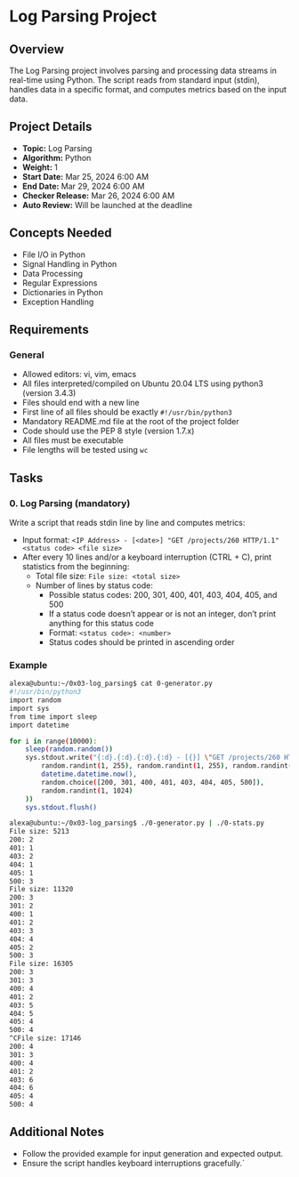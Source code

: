 # Log Parsing Project

## Overview

The Log Parsing project involves parsing and processing data streams in real-time using Python. The script reads from standard input (stdin), handles data in a specific format, and computes metrics based on the input data.

## Project Details

- **Topic:** Log Parsing
- **Algorithm:** Python
- **Weight:** 1
- **Start Date:** Mar 25, 2024 6:00 AM
- **End Date:** Mar 29, 2024 6:00 AM
- **Checker Release:** Mar 26, 2024 6:00 AM
- **Auto Review:** Will be launched at the deadline

## Concepts Needed

- File I/O in Python
- Signal Handling in Python
- Data Processing
- Regular Expressions
- Dictionaries in Python
- Exception Handling

## Requirements

### General

- Allowed editors: vi, vim, emacs
- All files interpreted/compiled on Ubuntu 20.04 LTS using python3 (version 3.4.3)
- Files should end with a new line
- First line of all files should be exactly `#!/usr/bin/python3`
- Mandatory README.md file at the root of the project folder
- Code should use the PEP 8 style (version 1.7.x)
- All files must be executable
- File lengths will be tested using `wc`

## Tasks

### 0. Log Parsing (mandatory)

Write a script that reads stdin line by line and computes metrics:
- Input format: `<IP Address> - [<date>] "GET /projects/260 HTTP/1.1" <status code> <file size>`
- After every 10 lines and/or a keyboard interruption (CTRL + C), print statistics from the beginning:
  - Total file size: `File size: <total size>`
  - Number of lines by status code:
    - Possible status codes: 200, 301, 400, 401, 403, 404, 405, and 500
    - If a status code doesn’t appear or is not an integer, don’t print anything for this status code
    - Format: `<status code>: <number>`
    - Status codes should be printed in ascending order

### Example

```bash
alexa@ubuntu:~/0x03-log_parsing$ cat 0-generator.py
#!/usr/bin/python3
import random
import sys
from time import sleep
import datetime

for i in range(10000):
    sleep(random.random())
    sys.stdout.write("{:d}.{:d}.{:d}.{:d} - [{}] \"GET /projects/260 HTTP/1.1\" {} {}\n".format(
        random.randint(1, 255), random.randint(1, 255), random.randint(1, 255), random.randint(1, 255),
        datetime.datetime.now(),
        random.choice([200, 301, 400, 401, 403, 404, 405, 500]),
        random.randint(1, 1024)
    ))
    sys.stdout.flush()
```

```bash
alexa@ubuntu:~/0x03-log_parsing$ ./0-generator.py | ./0-stats.py 
File size: 5213
200: 2
401: 1
403: 2
404: 1
405: 1
500: 3
File size: 11320
200: 3
301: 2
400: 1
401: 2
403: 3
404: 4
405: 2
500: 3
File size: 16305
200: 3
301: 3
400: 4
401: 2
403: 5
404: 5
405: 4
500: 4
^CFile size: 17146
200: 4
301: 3
400: 4
401: 2
403: 6
404: 6
405: 4
500: 4
```

## Additional Notes

- Follow the provided example for input generation and expected output.
- Ensure the script handles keyboard interruptions gracefully.`
